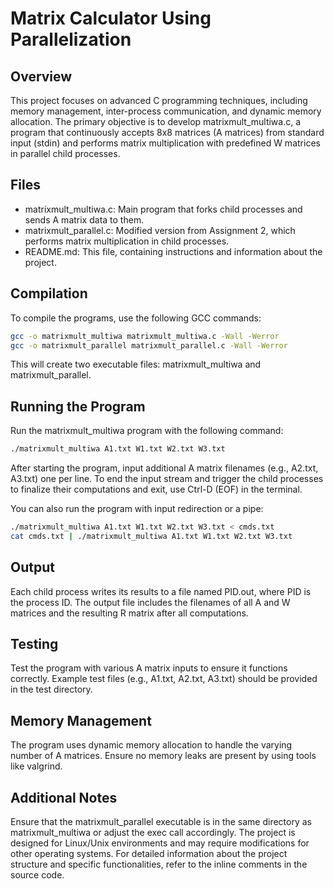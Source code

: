 # Matrix Calculator Using Parallelization

## Overview

This project focuses on advanced C programming techniques, including memory management, inter-process communication, and dynamic memory allocation. The primary objective is to develop matrixmult_multiwa.c, a program that continuously accepts 8x8 matrices (A matrices) from standard input (stdin) and performs matrix multiplication with predefined W matrices in parallel child processes.



## Files
- matrixmult_multiwa.c: Main program that forks child processes and sends A matrix data to them.
- matrixmult_parallel.c: Modified version from Assignment 2, which performs matrix multiplication in child processes.
- README.md: This file, containing instructions and information about the project.

## Compilation

To compile the programs, use the following GCC commands:

```bash
gcc -o matrixmult_multiwa matrixmult_multiwa.c -Wall -Werror
gcc -o matrixmult_parallel matrixmult_parallel.c -Wall -Werror
```
This will create two executable files: matrixmult_multiwa and matrixmult_parallel.

## Running the Program
Run the matrixmult_multiwa program with the following command:

```bash
./matrixmult_multiwa A1.txt W1.txt W2.txt W3.txt
```
After starting the program, input additional A matrix filenames (e.g., A2.txt, A3.txt) one per line. To end the input stream and trigger the child processes to finalize their computations and exit, use Ctrl-D (EOF) in the terminal.

You can also run the program with input redirection or a pipe:

```bash
./matrixmult_multiwa A1.txt W1.txt W2.txt W3.txt < cmds.txt
cat cmds.txt | ./matrixmult_multiwa A1.txt W1.txt W2.txt W3.txt
```

## Output
Each child process writes its results to a file named PID.out, where PID is the process ID. The output file includes the filenames of all A and W matrices and the resulting R matrix after all computations.


## Testing
Test the program with various A matrix inputs to ensure it functions correctly. Example test files (e.g., A1.txt, A2.txt, A3.txt) should be provided in the test directory.

## Memory Management
The program uses dynamic memory allocation to handle the varying number of A matrices. Ensure no memory leaks are present by using tools like valgrind.

## Additional Notes
Ensure that the matrixmult_parallel executable is in the same directory as matrixmult_multiwa or adjust the exec call accordingly.
The project is designed for Linux/Unix environments and may require modifications for other operating systems.
For detailed information about the project structure and specific functionalities, refer to the inline comments in the source code.